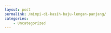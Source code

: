 ```yaml
---
layout: post
permalink: /mimpi-di-kasih-baju-lengan-panjang/
categories:
    - Uncategorized
---
```


